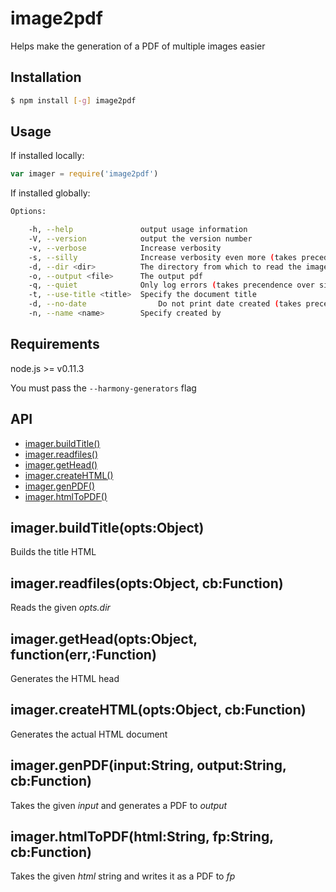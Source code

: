 # image2pdf

Helps make the generation of a PDF of multiple images easier

## Installation

```bash
$ npm install [-g] image2pdf
```

## Usage

If installed locally:

```js
var imager = require('image2pdf')
```

If installed globally:

```bash
Options:

    -h, --help               output usage information
    -V, --version            output the version number
    -v, --verbose            Increase verbosity
    -s, --silly              Increase verbosity even more (takes precedence over verbose)
    -d, --dir <dir>          The directory from which to read the images
    -o, --output <file>      The output pdf
    -q, --quiet              Only log errors (takes precendence over silly and verbose)
    -t, --use-title <title>  Specify the document title
    -d, --no-date                Do not print date created (takes precedence over -D, --date)
    -n, --name <name>        Specify created by
```

## Requirements

node.js >= v0.11.3

You must pass the `--harmony-generators` flag

## API

  - [imager.buildTitle()](#imagerbuildtitleoptsobject)
  - [imager.readfiles()](#imagerreadfilesoptsobjectcbfunction)
  - [imager.getHead()](#imagergetheadoptsobjectfunctionerrfunction)
  - [imager.createHTML()](#imagercreatehtmloptsobjectcbfunction)
  - [imager.genPDF()](#imagergenpdfinputstringoutputstringcbfunction)
  - [imager.htmlToPDF()](#imagerhtmltopdfhtmlstringfpstringcbfunction)

## imager.buildTitle(opts:Object)

  Builds the title HTML

## imager.readfiles(opts:Object, cb:Function)

  Reads the given _opts.dir_

## imager.getHead(opts:Object, function(err,:Function)

  Generates the HTML head

## imager.createHTML(opts:Object, cb:Function)

  Generates the actual HTML document

## imager.genPDF(input:String, output:String, cb:Function)

  Takes the given _input_ and generates a PDF to _output_

## imager.htmlToPDF(html:String, fp:String, cb:Function)

  Takes the given _html_ string and writes it as a PDF to _fp_